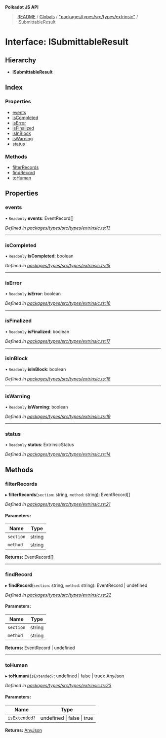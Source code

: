 **Polkadot JS API**

> [README](../README.md) / [Globals](../globals.md) / ["packages/types/src/types/extrinsic"](../modules/_packages_types_src_types_extrinsic_.md) / ISubmittableResult

# Interface: ISubmittableResult

## Hierarchy

* **ISubmittableResult**

## Index

### Properties

* [events](_packages_types_src_types_extrinsic_.isubmittableresult.md#events)
* [isCompleted](_packages_types_src_types_extrinsic_.isubmittableresult.md#iscompleted)
* [isError](_packages_types_src_types_extrinsic_.isubmittableresult.md#iserror)
* [isFinalized](_packages_types_src_types_extrinsic_.isubmittableresult.md#isfinalized)
* [isInBlock](_packages_types_src_types_extrinsic_.isubmittableresult.md#isinblock)
* [isWarning](_packages_types_src_types_extrinsic_.isubmittableresult.md#iswarning)
* [status](_packages_types_src_types_extrinsic_.isubmittableresult.md#status)

### Methods

* [filterRecords](_packages_types_src_types_extrinsic_.isubmittableresult.md#filterrecords)
* [findRecord](_packages_types_src_types_extrinsic_.isubmittableresult.md#findrecord)
* [toHuman](_packages_types_src_types_extrinsic_.isubmittableresult.md#tohuman)

## Properties

### events

• `Readonly` **events**: EventRecord[]

*Defined in [packages/types/src/types/extrinsic.ts:13](https://github.com/polkadot-js/api/blob/9d548f787/packages/types/src/types/extrinsic.ts#L13)*

___

### isCompleted

• `Readonly` **isCompleted**: boolean

*Defined in [packages/types/src/types/extrinsic.ts:15](https://github.com/polkadot-js/api/blob/9d548f787/packages/types/src/types/extrinsic.ts#L15)*

___

### isError

• `Readonly` **isError**: boolean

*Defined in [packages/types/src/types/extrinsic.ts:16](https://github.com/polkadot-js/api/blob/9d548f787/packages/types/src/types/extrinsic.ts#L16)*

___

### isFinalized

• `Readonly` **isFinalized**: boolean

*Defined in [packages/types/src/types/extrinsic.ts:17](https://github.com/polkadot-js/api/blob/9d548f787/packages/types/src/types/extrinsic.ts#L17)*

___

### isInBlock

• `Readonly` **isInBlock**: boolean

*Defined in [packages/types/src/types/extrinsic.ts:18](https://github.com/polkadot-js/api/blob/9d548f787/packages/types/src/types/extrinsic.ts#L18)*

___

### isWarning

• `Readonly` **isWarning**: boolean

*Defined in [packages/types/src/types/extrinsic.ts:19](https://github.com/polkadot-js/api/blob/9d548f787/packages/types/src/types/extrinsic.ts#L19)*

___

### status

• `Readonly` **status**: ExtrinsicStatus

*Defined in [packages/types/src/types/extrinsic.ts:14](https://github.com/polkadot-js/api/blob/9d548f787/packages/types/src/types/extrinsic.ts#L14)*

## Methods

### filterRecords

▸ **filterRecords**(`section`: string, `method`: string): EventRecord[]

*Defined in [packages/types/src/types/extrinsic.ts:21](https://github.com/polkadot-js/api/blob/9d548f787/packages/types/src/types/extrinsic.ts#L21)*

#### Parameters:

Name | Type |
------ | ------ |
`section` | string |
`method` | string |

**Returns:** EventRecord[]

___

### findRecord

▸ **findRecord**(`section`: string, `method`: string): EventRecord \| undefined

*Defined in [packages/types/src/types/extrinsic.ts:22](https://github.com/polkadot-js/api/blob/9d548f787/packages/types/src/types/extrinsic.ts#L22)*

#### Parameters:

Name | Type |
------ | ------ |
`section` | string |
`method` | string |

**Returns:** EventRecord \| undefined

___

### toHuman

▸ **toHuman**(`isExtended?`: undefined \| false \| true): [AnyJson](../modules/_packages_types_src_types_helpers_.md#anyjson)

*Defined in [packages/types/src/types/extrinsic.ts:23](https://github.com/polkadot-js/api/blob/9d548f787/packages/types/src/types/extrinsic.ts#L23)*

#### Parameters:

Name | Type |
------ | ------ |
`isExtended?` | undefined \| false \| true |

**Returns:** [AnyJson](../modules/_packages_types_src_types_helpers_.md#anyjson)

